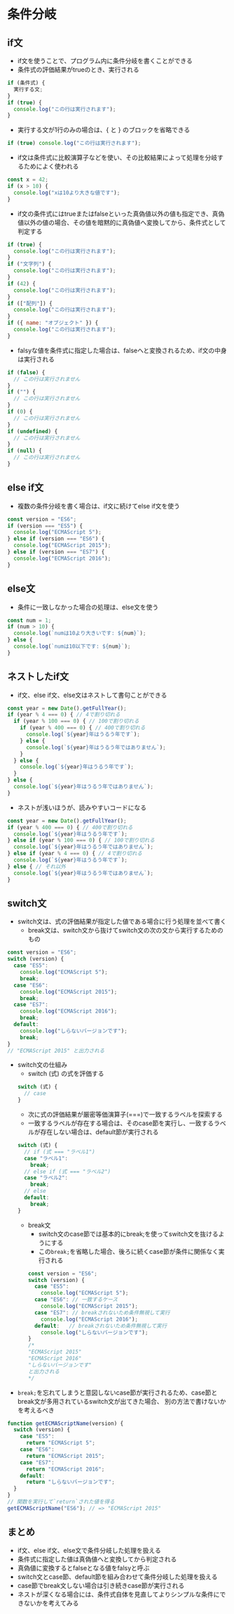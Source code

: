 # 条件分岐

## if文
- if文を使うことで、プログラム内に条件分岐を書くことができる
- 条件式の評価結果がtrueのとき、実行される
```JavaScript
if (条件式) {
  実行する文;
}
if (true) {
  console.log("この行は実行されます");
}
```
- 実行する文が1行のみの場合は、{ と } のブロックを省略できる
```JavaScript
if (true) console.log("この行は実行されます");
```
- if文は条件式に比較演算子などを使い、その比較結果によって処理を分岐するためによく使われる
```JavaScript
const x = 42;
if (x > 10) {
  console.log("xは10より大きな値です");
}
```
- if文の条件式にはtrueまたはfalseといった真偽値以外の値も指定でき、真偽値以外の値の場合、その値を暗黙的に真偽値へ変換してから、条件式として判定する
```JavaScript
if (true) {
  console.log("この行は実行されます");
}
if ("文字列") {
  console.log("この行は実行されます");
}
if (42) {
  console.log("この行は実行されます");
}
if (["配列"]) {
  console.log("この行は実行されます");
}
if ({ name: "オブジェクト" }) {
  console.log("この行は実行されます");
}
```
- falsyな値を条件式に指定した場合は、falseへと変換されるため、if文の中身は実行される
```JavaScript
if (false) {
  // この行は実行されません
}
if ("") {
  // この行は実行されません
}
if (0) {
  // この行は実行されません
}
if (undefined) {
  // この行は実行されません
}
if (null) {
  // この行は実行されません
}
```

## else if文
- 複数の条件分岐を書く場合は、if文に続けてelse if文を使う
```JavaScript
const version = "ES6";
if (version === "ES5") {
  console.log("ECMAScript 5");
} else if (version === "ES6") {
  console.log("ECMAScript 2015");
} else if (version === "ES7") {
  console.log("ECMAScript 2016");
}
```

## else文
- 条件に一致しなかった場合の処理は、else文を使う
```JavaScript
const num = 1;
if (num > 10) {
  console.log(`numは10より大きいです: ${num}`);
} else {
  console.log(`numは10以下です: ${num}`);
}
```

## ネストしたif文
- if文、else if文、else文はネストして書句ことができる
```JavaScript
const year = new Date().getFullYear();
if (year % 4 === 0) { // 4で割り切れる
  if (year % 100 === 0) { // 100で割り切れる
    if (year % 400 === 0) { // 400で割り切れる
      console.log(`${year}年はうるう年です`);
    } else {
      console.log(`${year}年はうるう年ではありません`);
    }
  } else {
    console.log(`${year}年はうるう年です`);
  }
} else {
  console.log(`${year}年はうるう年ではありません`);
}
```
- ネストが浅いほうが、読みやすいコードになる
```JavaScript
const year = new Date().getFullYear();
if (year % 400 === 0) { // 400で割り切れる
  console.log(`${year}年はうるう年です`);
} else if (year % 100 === 0) { // 100で割り切れる
  console.log(`${year}年はうるう年ではありません`);
} else if (year % 4 === 0) { // 4で割り切れる
  console.log(`${year}年はうるう年です`);
} else { // それ以外
  console.log(`${year}年はうるう年ではありません`);
}
```

## switch文
- switch文は、式の評価結果が指定した値である場合に行う処理を並べて書く
  - break文は、switch文から抜けてswitch文の次の文から実行するためのもの
```JavaScript
const version = "ES6";
switch (version) {
  case "ES5":
    console.log("ECMAScript 5");
    break;
  case "ES6":
    console.log("ECMAScript 2015");
    break;
  case "ES7":
    console.log("ECMAScript 2016");
    break;
  default:
    console.log("しらないバージョンです");
    break;
}
// "ECMAScript 2015" と出力される
```

- switch文の仕組み
  - switch (式) の式を評価する
  ```JavaScript
  switch (式) {
    // case
  }
  ```
  - 次に式の評価結果が厳密等価演算子(===)で一致するラベルを探索する
  - 一致するラベルが存在する場合は、そのcase節を実行し、一致するラベルが存在しない場合は、default節が実行される
  ```JavaScript
  switch (式) {
    // if (式 === "ラベル1")
    case "ラベル1":
      break;
    // else if (式 === "ラベル2")
    case "ラベル2":
      break;
    // else
    default:
      break;
  }
  ```
  - break文
    - switch文のcase節では基本的にbreak;を使ってswitch文を抜けるようにする
    - この`break;`を省略した場合、後ろに続くcase節が条件に関係なく実行される
    ```JavaScript
    const version = "ES6";
    switch (version) {
      case "ES5":
        console.log("ECMAScript 5");
      case "ES6": // 一致するケース
        console.log("ECMAScript 2015");
      case "ES7": // breakされないため条件無視して実行
        console.log("ECMAScript 2016");
      default:   // breakされないため条件無視して実行
        console.log("しらないバージョンです");
    }
    /*
    "ECMAScript 2015"
    "ECMAScript 2016"
    "しらないバージョンです"
    と出力される
    */
    ```
- `break;`を忘れてしまうと意図しないcase節が実行されるため、case節とbreak文が多用されているswitch文が出てきた場合、 別の方法で書けないかを考えるべき
```JavaScript
function getECMAScriptName(version) {
  switch (version) {
    case "ES5":
      return "ECMAScript 5";
    case "ES6":
      return "ECMAScript 2015";
    case "ES7":
      return "ECMAScript 2016";
    default:
      return "しらないバージョンです";
  }
}
// 関数を実行して`return`された値を得る
getECMAScriptName("ES6"); // => "ECMAScript 2015"
```

## まとめ
- if文、else if文、else文で条件分岐した処理を扱える
- 条件式に指定した値は真偽値へと変換してから判定される
- 真偽値に変換するとfalseとなる値をfalsyと呼ぶ
- switch文とcase節、default節を組み合わせて条件分岐した処理を扱える
- case節でbreak文しない場合は引き続きcase節が実行される
- ネストが深くなる場合には、条件式自体を見直してよりシンプルな条件にできないかを考えてみる